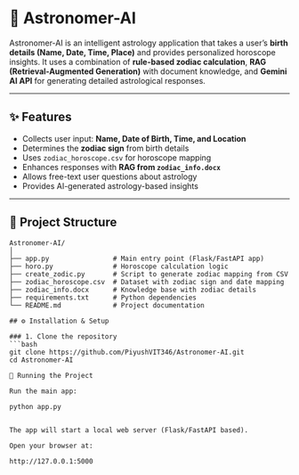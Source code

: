 # 🌌 Astronomer-AI  

Astronomer-AI is an intelligent astrology application that takes a user’s **birth details (Name, Date, Time, Place)** and provides personalized horoscope insights. It uses a combination of **rule-based zodiac calculation**, **RAG (Retrieval-Augmented Generation)** with document knowledge, and **Gemini AI API** for generating detailed astrological responses.  

---

## ✨ Features  
- Collects user input: **Name, Date of Birth, Time, and Location**  
- Determines the **zodiac sign** from birth details  
- Uses `zodiac_horoscope.csv` for horoscope mapping  
- Enhances responses with **RAG from `zodiac_info.docx`**  
- Allows free-text user questions about astrology  
- Provides AI-generated astrology-based insights  

---

## 📂 Project Structure  

```plaintext
Astronomer-AI/
│
├── app.py                # Main entry point (Flask/FastAPI app)
├── horo.py               # Horoscope calculation logic
├── create_zodic.py       # Script to generate zodiac mapping from CSV
├── zodiac_horoscope.csv  # Dataset with zodiac sign and date mapping
├── zodiac_info.docx      # Knowledge base with zodiac details
├── requirements.txt      # Python dependencies
└── README.md             # Project documentation

## ⚙️ Installation & Setup  

### 1. Clone the repository  
```bash
git clone https://github.com/PiyushVIT346/Astronomer-AI.git
cd Astronomer-AI

🚀 Running the Project

Run the main app:

python app.py


The app will start a local web server (Flask/FastAPI based).

Open your browser at:

http://127.0.0.1:5000
